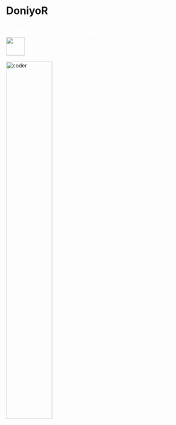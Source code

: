 <h1>DoniyoR</h1>
<h2 style="color:#fff">FRONT END DEVELOPER - Majidov Doniyor 🏁 <img height="50" src="https://camo.githubusercontent.com/aeacaefacf77528827a71a2abc52ea39ba98623e6b0012406e1168fc892ef5d0/68747470733a2f2f6d65646961302e67697068792e636f6d2f6d656469612f674d3571466b73554c7735344e4d577972792f67697068792e6769663f6369643d373930623736313166336133396638633230643766336665636530393337343563646230313864343634363466336333267269643d67697068792e6769662663743d73" style="width: 50px; height: 50px; max-width: 100%; display: inline-block;" alt="coder" data-canonical-src="https://media0.giphy.com/media/gM5qFksULw54NMWyry/giphy.gif?cid=790b7611f3a39f8c20d7f3fece093745cdb018d46464f3c3&amp;rid=giphy.gif&amp;ct=s" data-target="animated-image.originalImage"></h2>
<img src="https://camo.githubusercontent.com/95431430c6c24842df3cb8d14959f8297a9ba00057c0ee9a719911cc41b8d9c5/68747470733a2f2f6d65646961342e67697068792e636f6d2f6d656469612f63496e356654636a6e4b68537449654165662f67697068792e6769663f6369643d656366303565343763716e786b3571396a376f6e6c777a78767a30357330766c746b796b666b636a337863773073326a267269643d67697068792e6769662663743d73" style="width: 50%; display: inline-block;" alt="coder" data-canonical-src="https://media4.giphy.com/media/cIn5fTcjnKhStIeAef/giphy.gif?cid=ecf05e47cqnxk5q9j7onlwzxvz05s0vltkykfkcj3xcw0s2j&amp;rid=giphy.gif&amp;ct=s" data-target="animated-image.originalImage">
